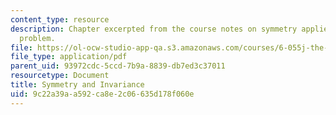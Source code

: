 ```yaml
---
content_type: resource
description: Chapter excerpted from the course notes on symmetry applied to a geometric
  problem.
file: https://ol-ocw-studio-app-qa.s3.amazonaws.com/courses/6-055j-the-art-of-approximation-in-science-and-engineering-spring-2008/9c22a39aa592ca8e2c06635d178f060e_feb20b.pdf
file_type: application/pdf
parent_uid: 93972cdc-5ccd-7b9a-8839-db7ed3c37011
resourcetype: Document
title: Symmetry and Invariance
uid: 9c22a39a-a592-ca8e-2c06-635d178f060e
---
```

